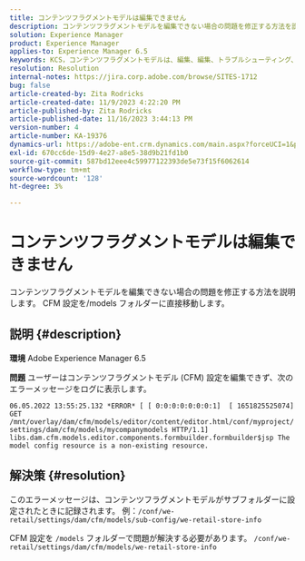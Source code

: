 ```yaml
---
title: コンテンツフラグメントモデルは編集できません
description: コンテンツフラグメントモデルを編集できない場合の問題を修正する方法を説明します。
solution: Experience Manager
product: Experience Manager
applies-to: Experience Manager 6.5
keywords: KCS，コンテンツフラグメントモデルは、編集、編集、トラブルシューティング、AEM 6.5、Adobe Experience Manager 6.5、CFM、コンテンツフラグメントモデル、設定、エラーメッセージを編集、編集、トラブルシューティングできません
resolution: Resolution
internal-notes: https://jira.corp.adobe.com/browse/SITES-1712
bug: false
article-created-by: Zita Rodricks
article-created-date: 11/9/2023 4:22:20 PM
article-published-by: Zita Rodricks
article-published-date: 11/16/2023 3:44:13 PM
version-number: 4
article-number: KA-19376
dynamics-url: https://adobe-ent.crm.dynamics.com/main.aspx?forceUCI=1&pagetype=entityrecord&etn=knowledgearticle&id=c6b3f824-1c7f-ee11-8179-6045bd006295
exl-id: 670cc6de-15d9-4e27-a8e5-38d9b21fd1b0
source-git-commit: 587bd12eee4c59977122393de5e73f15f6062614
workflow-type: tm+mt
source-wordcount: '128'
ht-degree: 3%

---
```


# コンテンツフラグメントモデルは編集できません


コンテンツフラグメントモデルを編集できない場合の問題を修正する方法を説明します。 CFM 設定を/models フォルダーに直接移動します。

## 説明 {#description}


<b>環境</b>
Adobe Experience Manager 6.5

<b>問題</b>
ユーザーはコンテンツフラグメントモデル (CFM) 設定を編集できず、次のエラーメッセージをログに表示します。

`06.05.2022 13:55:25.132 *ERROR* [ [ 0:0:0:0:0:0:0:1]  [ 1651825525074]  GET /mnt/overlay/dam/cfm/models/editor/content/editor.html/conf/myproject/settings/dam/cfm/models/mycompanymodels HTTP/1.1]  libs.dam.cfm.models.editor.components.formbuilder.formbuilder$jsp The model config resource is a non-existing resource.`


## 解決策 {#resolution}


このエラーメッセージは、コンテンツフラグメントモデルがサブフォルダーに設定されたときに記録されます。
例：`/conf/we-retail/settings/dam/cfm/models/sub-config/we-retail-store-info`

CFM 設定を `/models` フォルダーで問題が解決する必要があります。
`/conf/we-retail/settings/dam/cfm/models/we-retail-store-info`
